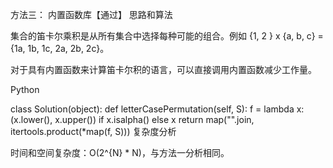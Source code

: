方法三： 内置函数库【通过】
思路和算法

集合的笛卡尔乘积是从所有集合中选择每种可能的组合。例如 {1, 2 } x {a, b, c} = {1a, 1b, 1c, 2a, 2b, 2c}。

对于具有内置函数来计算笛卡尔积的语言，可以直接调用内置函数减少工作量。

Python

class Solution(object):
def letterCasePermutation(self, S):
f = lambda x: (x.lower(), x.upper()) if x.isalpha() else x
return map("".join, itertools.product(*map(f, S)))
复杂度分析

时间和空间复杂度：O(2^{N} * N)，与方法一分析相同。
